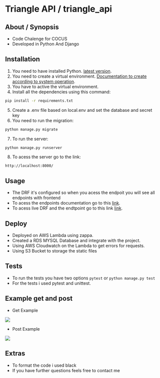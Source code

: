 # Triangle API / triangle_api

## About / Synopsis

* Code Chalenge for COCUS
* Developed in Python And Django

## Installation

1. You need to have installed Python. [latest version](https://www.python.org/downloads/).
2. You need to create a virtual environment. [Documentation to create according to system operation](https://docs.python.org/3/library/venv.html).
3. You have to active the virtual environment.
4. Install all the dependencies using this command: 
``` sh 
pip install -r requirements.txt
```
5. Create a .env file based on local.env and set the database and secret key 
6. You need to run the migration: 
``` sh 
python manage.py migrate
```
7. To run the server:
``` sh 
python manage.py runserver
```
8. To acess the server go to the link:
```
http://localhost:8000/
```

## Usage

* The DRF it's configured so when you acess the endpoit you will see all endpoints with frontend
* To acess the endpoints documentation go to this [link](https://ljor47zd7j.execute-api.us-east-1.amazonaws.com/production/doc/).
* To acess live DRF and the endtpoint go to this link [link](https://ljor47zd7j.execute-api.us-east-1.amazonaws.com/production/).

## Deploy

* Deployed on AWS Lambda using zappa.
* Created a RDS MYSQL Database and integrate with the project.
* Using AWS Cloudwatch on the Lambda to get errors for requests.
* Using S3 Bucket to storage the static files

## Tests

* To run the tests you have two options `pytest` or `python manage.py test`
* For the tests i used pytest and unittest.

## Example get and post

* Get Example
<img src="https://drive.google.com/uc?id=1A79XzKeJfLb1QPCje4DDGUS2TEnleplZ">

* Post Example
<img src="https://drive.google.com/uc?id=15JNceZp57Mshw5GnrXGjzU_iam3E0KHl">

## Extras

* To format the code i used black
* If you have further questions feels free to contact me